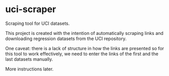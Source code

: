 # uci-scraper
Scraping tool for UCI datasets.

This project is created with the intention of automatically scraping links and downloading regression datasets from the UCI repository.

One caveat: there is a lack of structure in how the links are presented so for this tool to work effectively, we need to enter the links of the first and the last datasets manually.

More instructions later.
